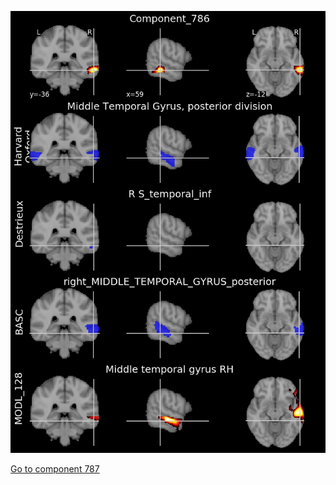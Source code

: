 


![786](preliminary/786.jpg "Component 786")

[Go to component 787](https://parietal-inria.github.io/MODL_atlas/1024/787 "Component 787")